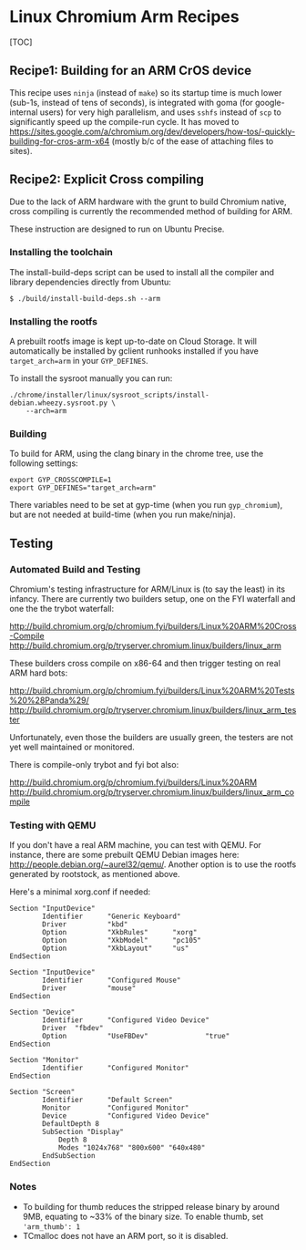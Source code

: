 # Linux Chromium Arm Recipes

[TOC]

## Recipe1: Building for an ARM CrOS device

This recipe uses `ninja` (instead of `make`) so its startup time is much lower
(sub-1s, instead of tens of seconds), is integrated with goma (for
google-internal users) for very high parallelism, and uses `sshfs` instead of
`scp` to significantly speed up the compile-run cycle. It has moved to
https://sites.google.com/a/chromium.org/dev/developers/how-tos/-quickly-building-for-cros-arm-x64
(mostly b/c of the ease of attaching files to sites).


## Recipe2: Explicit Cross compiling

Due to the lack of ARM hardware with the grunt to build Chromium native, cross
compiling is currently the recommended method of building for ARM.

These instruction are designed to run on Ubuntu Precise.

### Installing the toolchain

The install-build-deps script can be used to install all the compiler
and library dependencies directly from Ubuntu:

    $ ./build/install-build-deps.sh --arm

### Installing the rootfs

A prebuilt rootfs image is kept up-to-date on Cloud Storage. It will
automatically be installed by gclient runhooks installed if you have
`target_arch=arm` in your `GYP_DEFINES`.

To install the sysroot manually you can run:

    ./chrome/installer/linux/sysroot_scripts/install-debian.wheezy.sysroot.py \
        --arch=arm

### Building

To build for ARM, using the clang binary in the chrome tree, use the following
settings:

    export GYP_CROSSCOMPILE=1
    export GYP_DEFINES="target_arch=arm"

There variables need to be set at gyp-time (when you run `gyp_chromium`),
but are not needed at build-time (when you run make/ninja).

## Testing

### Automated Build and Testing

Chromium's testing infrastructure for ARM/Linux is (to say the least)
in its infancy. There are currently two builders setup, one on the
FYI waterfall and one the the trybot waterfall:

http://build.chromium.org/p/chromium.fyi/builders/Linux%20ARM%20Cross-Compile
http://build.chromium.org/p/tryserver.chromium.linux/builders/linux_arm

These builders cross compile on x86-64 and then trigger testing on real ARM hard
bots:

http://build.chromium.org/p/chromium.fyi/builders/Linux%20ARM%20Tests%20%28Panda%29/
http://build.chromium.org/p/tryserver.chromium.linux/builders/linux_arm_tester

Unfortunately, even those the builders are usually green, the testers are not
yet well maintained or monitored.

There is compile-only trybot and fyi bot also:

http://build.chromium.org/p/chromium.fyi/builders/Linux%20ARM
http://build.chromium.org/p/tryserver.chromium.linux/builders/linux_arm_compile

### Testing with QEMU

If you don't have a real ARM machine, you can test with QEMU. For instance,
there are some prebuilt QEMU Debian images here:
http://people.debian.org/~aurel32/qemu/. Another option is to use the rootfs
generated by rootstock, as mentioned above.

Here's a minimal xorg.conf if needed:

```
Section "InputDevice"
        Identifier      "Generic Keyboard"
        Driver          "kbd"
        Option          "XkbRules"      "xorg"
        Option          "XkbModel"      "pc105"
        Option          "XkbLayout"     "us"
EndSection

Section "InputDevice"
        Identifier      "Configured Mouse"
        Driver          "mouse"
EndSection

Section "Device"
        Identifier      "Configured Video Device"
        Driver  "fbdev"
        Option          "UseFBDev"              "true"
EndSection

Section "Monitor"
        Identifier      "Configured Monitor"
EndSection

Section "Screen"
        Identifier      "Default Screen"
        Monitor         "Configured Monitor"
        Device          "Configured Video Device"
        DefaultDepth 8
        SubSection "Display"
            Depth 8
            Modes "1024x768" "800x600" "640x480"
        EndSubSection
EndSection
```

### Notes

*   To building for thumb reduces the stripped release binary by around 9MB,
    equating to ~33% of the binary size.  To enable thumb, set `'arm_thumb': 1`
*   TCmalloc does not have an ARM port, so it is disabled.

